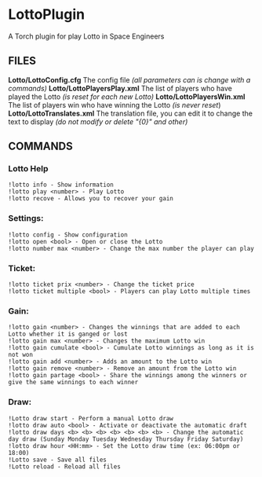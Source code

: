 # LottoPlugin
A Torch plugin for play Lotto in Space Engineers

## FILES
**Lotto/LottoConfig.cfg**
The config file *(all parameters can is change with a commands)*
**Lotto/LottoPlayersPlay.xml**
The list of players who have played the Lotto *(is reset for each new Lotto)*
**Lotto/LottoPlayersWin.xml**
The list of players win who have winning the Lotto *(is never reset*)
**Lotto/LottoTranslates.xml**
The translation file, you can edit it to change the text to display *(do not modify or delete "{0}" and other)*


## COMMANDS
### Lotto Help
```
!lotto info - Show information
!lotto play <number> - Play Lotto
!lotto recove - Allows you to recover your gain
```

### Settings:
```
!lotto config - Show configuration
!lotto open <bool> - Open or close the Lotto
!lotto number max <number> - Change the max number the player can play
```

### Ticket:
```
!lotto ticket prix <number> - Change the ticket price
!lotto ticket multiple <bool> - Players can play Lotto multiple times
```

### Gain:
```
!lotto gain <number> - Changes the winnings that are added to each Lotto whether it is ganged or lost
!lotto gain max <number> - Changes the maximum Lotto win
!lotto gain cumulate <bool> - Cumulate Lotto winnings as long as it is not won
!lotto gain add <number> - Adds an amount to the Lotto win
!lotto gain remove <number> - Remove an amount from the Lotto win
!lotto gain partage <bool> - Share the winnings among the winners or give the same winnings to each winner
```

### Draw:
```
!Lotto draw start - Perform a manual Lotto draw
!lotto draw auto <bool> - Activate or deactivate the automatic draft
!lotto draw days <b> <b> <b> <b> <b> <b> <b> - Change the automatic day draw (Sunday Monday Tuesday Wednesday Thursday Friday Saturday)
!lotto draw hour <HH:mm> - Set the Lotto draw time (ex: 06:00pm or 18:00)
!Lotto save - Save all files
!Lotto reload - Reload all files
```
